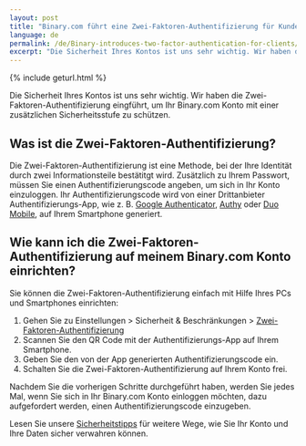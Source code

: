 ```yaml
---
layout: post
title: "Binary.com führt eine Zwei-Faktoren-Authentifizierung für Kunden ein"
language: de
permalink: /de/Binary-introduces-two-factor-authentication-for-clients/
excerpt: "Die Sicherheit Ihres Kontos ist uns sehr wichtig. Wir haben die Zwei-Faktoren-Authentifizierung eingführt, um Ihr Binary.com Konto mit einer zusätzlichen Sicherheitsstufe zu schützen..."
---
```

{% include geturl.html %}

Die Sicherheit Ihres Kontos ist uns sehr wichtig. Wir haben die Zwei-Faktoren-Authentifizierung eingführt, um Ihr Binary.com Konto mit einer zusätzlichen Sicherheitsstufe zu schützen.

## Was ist die Zwei-Faktoren-Authentifizierung?

Die Zwei-Faktoren-Authentifizierung ist eine Methode, bei der Ihre Identität durch zwei Informationsteile bestätitgt wird. Zusätzlich zu Ihrem Passwort, müssen Sie einen Authentifizierungscode angeben, um sich in Ihr Konto einzuloggen. Ihr Authentifizierungscode wird von einer Drittanbieter Authentifizierungs-App, wie z. B. <a href="https://support.google.com/accounts/answer/1066447?hl=en&ref_topic=2954345">Google Authenticator</a>, <a href="https://authy.com/features/setup/">Authy</a> oder <a href="https://duo.com/product/trusted-users/two-factor-authentication/duo-mobile">Duo Mobile</a>, auf Ihrem Smartphone generiert.

## Wie kann ich die Zwei-Faktoren-Authentifizierung auf meinem Binary.com Konto einrichten?

Sie können die Zwei-Faktoren-Authentifizierung einfach mit Hilfe Ihres PCs und Smartphones einrichten:

<ol>
        <li>Gehen Sie zu Einstellungen > Sicherheit & Beschränkungen > <a href="https://www.binary.com/de/user/security/two_factor_authentication.html">Zwei-Faktoren-Authentifizierung</a></li>
        <li>Scannen Sie den QR Code mit der Authentifizierungs-App auf Ihrem Smartphone.</li>
        <li>Geben Sie den von der App generierten Authentifizierungscode ein.</li>
        <li>Schalten Sie die Zwei-Faktoren-Authentifizierung auf Ihrem Konto frei.</li>
</ol>

Nachdem Sie die vorherigen Schritte durchgeführt haben, werden Sie jedes Mal, wenn Sie sich in Ihr Binary.com Konto einloggen möchten, dazu aufgefordert werden, einen Authentifizierungscode einzugeben.

Lesen Sie unsere <a href="https://academy.binary.com/de/security-tips/">Sicherheitstipps</a> für weitere Wege, wie Sie Ihr Konto und Ihre Daten sicher verwahren können.